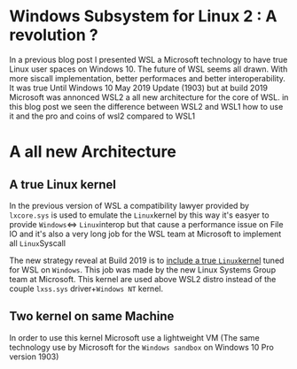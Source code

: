 # Windows Subsystem for Linux 2 : A revolution ?

In a previous blog post I presented WSL a Microsoft technology to have true Linux user spaces on Windows 10. The future of WSL seems all drawn. With more siscall implementation, better performaces and better interoperability. It was true Until Windows 10 May 2019 Update (1903) but at build 2019 Microsoft was annonced WSL2 a all new architecture for the core of WSL. in this blog post we seen the difference between WSL2 and WSL1 how to use it and the pro and coins of wsl2 compared to WSL1

# A all new Architecture

## A true Linux kernel

In the previous version of WSL a compatibility lawyer provided by `lxcore.sys` is used to emulate the `Linux`kernel by this way it's easyer to provide `Windows`<=> `Linux`interop but that cause a performance issue on File IO and it's also a very long job for the WSL team at Microsoft to implement all `Linux`Syscall

The new strategy reveal at Build 2019 is to [include a true `Linux`kernel](https://devblogs.microsoft.com/commandline/shipping-a-linux-kernel-with-windows/) tuned for WSL on `Windows`. This job was made by the new Linux Systems Group team at Microsoft. This kernel are used above WSL2 distro instead of the couple `lxss.sys` driver+`Windows NT` kernel.

## Two kernel on same Machine

In order to use this kernel Microsoft use a lightweight VM (The same technology use by Microsoft for the `Windows sandbox` on Windows 10 Pro version 1903) 

